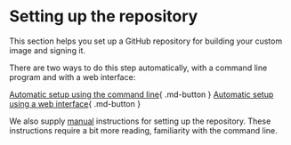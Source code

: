 # Setting up the repository

This section helps you set up a GitHub repository for building your custom image and signing it.

There are two ways to do this step automatically, with a command line program and with a web interface:

[Automatic setup using the command line](/tinker/setup/auto-cli/){ .md-button }
[Automatic setup using a web interface](/tinker/setup/auto-web/){ .md-button }

We also supply [manual](/tinker/setup/manual/) instructions for setting up the repository. These instructions require a bit more reading, familiarity with the command line.
